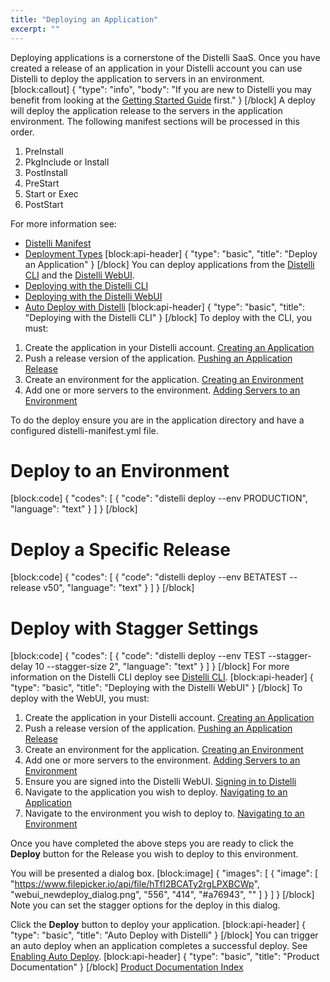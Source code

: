 ```yaml
---
title: "Deploying an Application"
excerpt: ""
---
```

Deploying applications is a cornerstone of the Distelli SaaS. Once you have created a release of an application in your Distelli account you can use Distelli to deploy the application to servers in an environment.
[block:callout]
{
  "type": "info",
  "body": "If you are new to Distelli you may benefit from looking at the [Getting Started Guide](getting-started) first."
}
[/block]
A deploy will deploy the application release to the servers in the application environment.
The following manifest sections will be processed in this order.

1. PreInstall
2. PkgInclude or Install
3. PostInstall
4. PreStart
5. Start or Exec
6. PostStart

For more information see:
* [Distelli Manifest](doc:distelli-manifest) 
* [Deployment Types](doc:deployment-types) 
[block:api-header]
{
  "type": "basic",
  "title": "Deploy an Application"
}
[/block]
You can deploy applications from the [Distelli CLI](doc:distelli-cli) and the [Distelli WebUI](doc:distelli-webui).
* [Deploying with the Distelli CLI](#deploying-with-the-distelli-cli)
* [Deploying with the Distelli WebUI](#deploying-with-the-distelli-webui)
* [Auto Deploy with Distelli](#auto-deploy-with-distelli)
[block:api-header]
{
  "type": "basic",
  "title": "Deploying with the Distelli CLI"
}
[/block]
To deploy with the CLI, you must:
1. Create the application in your Distelli account. [Creating an Application](doc:creating-an-application-1)
2. Push a release version of the application. [Pushing an Application Release](doc:pushing-an-application-release) 
3. Create an environment for the application. [Creating an Environment](creating-an-environment-1)
4. Add one or more servers to the environment. [Adding Servers to an Environment](doc:adding-servers-to-an-environment) 

To do the deploy ensure you are in the application directory and have a configured distelli-manifest.yml file.

# Deploy to an Environment
[block:code]
{
  "codes": [
    {
      "code": "distelli deploy --env PRODUCTION",
      "language": "text"
    }
  ]
}
[/block]
# Deploy a Specific Release
[block:code]
{
  "codes": [
    {
      "code": "distelli deploy --env BETATEST --release v50",
      "language": "text"
    }
  ]
}
[/block]
# Deploy with Stagger Settings
[block:code]
{
  "codes": [
    {
      "code": "distelli deploy --env TEST --stagger-delay 10 --stagger-size 2",
      "language": "text"
    }
  ]
}
[/block]
For more information on the Distelli CLI deploy see [Distelli CLI](doc:distelli-cli#deploy).
[block:api-header]
{
  "type": "basic",
  "title": "Deploying with the Distelli WebUI"
}
[/block]
To deploy with the WebUI, you must:
1. Create the application in your Distelli account. [Creating an Application](doc:creating-an-application-1)
2. Push a release version of the application. [Pushing an Application Release](doc:pushing-an-application-release) 
3. Create an environment for the application. [Creating an Environment](creating-an-environment-1)
4. Add one or more servers to the environment. [Adding Servers to an Environment](doc:adding-servers-to-an-environment)
5. Ensure you are signed into the Distelli WebUI. [Signing in to Distelli](doc:signing-in-to-distelli) 
6. Navigate to the application you wish to deploy. [Navigating to an Application](doc:navigating-to-an-application) 
7. Navigate to the environment you wish to deploy to. [Navigating to an Environment](doc:navigating-to-an-environment) 

Once you have completed the above steps you are ready to click the **Deploy** button for the Release you wish to deploy to this environment.

You will be presented a dialog box.
[block:image]
{
  "images": [
    {
      "image": [
        "https://www.filepicker.io/api/file/hTfI2BCATy2rgLPXBCWp",
        "webui_newdeploy_dialog.png",
        "556",
        "414",
        "#a76943",
        ""
      ]
    }
  ]
}
[/block]
Note you can set the stagger options for the deploy in this dialog.

Click the **Deploy** button to deploy your application.
[block:api-header]
{
  "type": "basic",
  "title": "Auto Deploy with Distelli"
}
[/block]
You can trigger an auto deploy when an application completes a successful deploy.
See [Enabling Auto Deploy](doc:enabling-auto-deploy).
[block:api-header]
{
  "type": "basic",
  "title": "Product Documentation"
}
[/block]
[Product Documentation Index](doc:product-documentation-index)